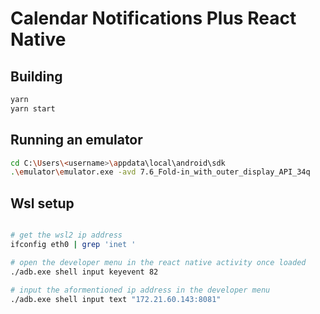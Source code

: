 # Calendar Notifications Plus React Native

## Building

```bash
yarn 
yarn start

```

## Running an emulator

```bash
cd C:\Users\<username>\appdata\local\android\sdk
.\emulator\emulator.exe -avd 7.6_Fold-in_with_outer_display_API_34q
```

## Wsl setup

```bash

# get the wsl2 ip address
ifconfig eth0 | grep 'inet '

# open the developer menu in the react native activity once loaded
./adb.exe shell input keyevent 82

# input the aformentioned ip address in the developer menu
./adb.exe shell input text "172.21.60.143:8081"

```
